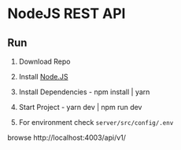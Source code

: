 # NodeJS REST API

## Run

1. Download Repo

2. Install [Node.JS](https://nodejs.org/en/)

3. Install Dependencies - npm install | yarn

4. Start Project - yarn dev | npm run dev 

5. For environment check `server/src/config/.env`

browse http://localhost:4003/api/v1/
